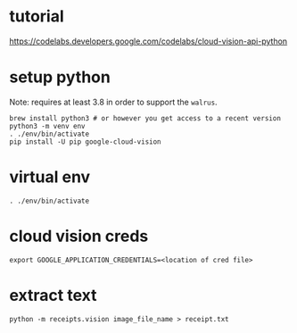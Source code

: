 # tutorial
https://codelabs.developers.google.com/codelabs/cloud-vision-api-python

# setup python
Note: requires at least 3.8 in order to support the `walrus`.
```
brew install python3 # or however you get access to a recent version
python3 -m venv env
. ./env/bin/activate
pip install -U pip google-cloud-vision
```

# virtual env
`. ./env/bin/activate`

# cloud vision creds
`export GOOGLE_APPLICATION_CREDENTIALS=<location of cred file>`

# extract text
`python -m receipts.vision image_file_name > receipt.txt`
